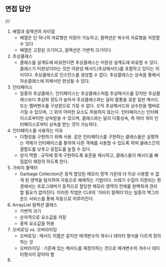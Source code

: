 ## 면접 답안
///
1. 배열과 컬렉션의 차이점
    - 배열은 단 하나의 자료형만 저장이 가능하고, 컬렉션은 복수의 자료형을 저장할 수 있다
    - 배열은 고정된 크기이고, 컬렉션은 가변적 크기이다
2. 추상클래스
    - 클래스를 설계도에 비유한다면 추상클래스는 미완성 설계도에 비유할 수 있다. 클래스가 미완성이라는 것은 미완성 메서드(추상메서드)를 포함하고 있다는 의미이다. 추상클래스로 인스턴스를 생성할 수 없다. 추상클래스는 상속을 통해서 자손클래스에 의해서만 완성될 수 있다.
3. 인터페이스
    - 일종의 추상클래스. 인터페이스는 추상클래스처럼 추상메서드를 갖지만 추상클래스보다 추상화 정도가 높아서 추상클래스와는 달리 몸통을 갖춘 일반 메서드 또는 멤버변수를 구성원으로 가질 수 없다. 오직 추상메서드와 상수만을 멤버로 가질 수 있으며, 그 외의 어떠한 요소도 허용하지 않는다. 인터페이스는 인터페이스로부터만 상속받을 수 있으며, 클래스와는 달리 다중상속, 즉 여러 개의 인터페이스로부터 상속을 받는 것이 가능하다.
4. 인터페이스를 사용하는 이유
    - 다형성을 구현하기 위해 사용. 같은 인터페이스를 구현하는 클래스들은 실행하는 객체가 인터페이스를 통하여 다른 객체를 사용할 수 있도록 하여 클래스간의 결합도를 낮추고 응집도를 높힐 수 있다. 
    - 양식 역할 : 규칙에 맞게 구현하도록 표준을 제시하고, 클래스들이 메서드를 빠짐없이 재정의 하도록 한다.
5. 가비지 콜렉터
    - Garbage Collection은 동적 할당된 메모리 영역 가운데 더 이상 사용할 수 없게 된 영역을 탐지하여 자동으로 해제하는 기법이다. 쓰레기 수집이 지원되는 환경에서는 프로그래머가 동적으로 할당한 메모리 영역의 전체를 완벽하게 관리할 필요가 없어진다. 이러한 작업은 CLR의 '가비지 컬렉터'라는 일종의 백그라운드 서비스를 통해 자동으로 이루어진다. 
6. ArrayList 컬렉션 클래스
    - 가변적 크기
    - 순차적으로 요소값을 저장
    - 중복 요소값을 허용
7. 오버로딩 vs. 오버라이딩
    - 오버로딩 : 메서드 이름은 같지만 매개변수의 개수나 데이터 형식을 다르게 정의하는 것
    - 오버라이딩 : 기존에 있는 메서드를 재정의하는 것으로 매개변수의 개수나 데이터형식이 같아야 함
8.         